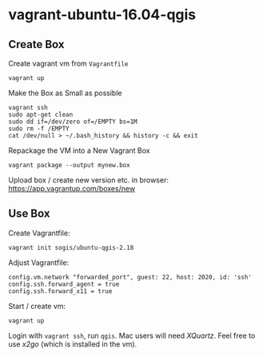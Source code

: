 # vagrant-ubuntu-16.04-qgis

## Create Box

Create vagrant vm from `Vagrantfile`

```
vagrant up
```

Make the Box as Small as possible

```
vagrant ssh
sudo apt-get clean
sudo dd if=/dev/zero of=/EMPTY bs=1M
sudo rm -f /EMPTY
cat /dev/null > ~/.bash_history && history -c && exit
```

Repackage the VM into a New Vagrant Box

```
vagrant package --output mynew.box
```

Upload box / create new version etc. in browser: https://app.vagrantup.com/boxes/new

## Use Box

Create Vagrantfile:
```
vagrant init sogis/ubuntu-qgis-2.18
```

Adjust Vagrantfile:
```
config.vm.network "forwarded_port", guest: 22, host: 2020, id: 'ssh'
config.ssh.forward_agent = true
config.ssh.forward_x11 = true
```

Start / create vm:
```
vagrant up
```

Login with `vagrant ssh`, run `qgis`. Mac users will need _XQuartz_. Feel free to use _x2go_ (which is installed in the vm).


